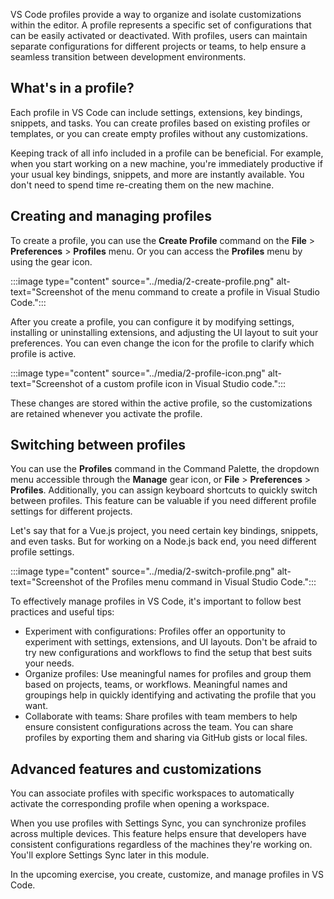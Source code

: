VS Code profiles provide a way to organize and isolate customizations within the editor. A profile represents a specific set of configurations that can be easily activated or deactivated. With profiles, users can maintain separate configurations for different projects or teams, to help ensure a seamless transition between development environments.

## What's in a profile?

Each profile in VS Code can include settings, extensions, key bindings, snippets, and tasks. You can create profiles based on existing profiles or templates, or you can create empty profiles without any customizations.

Keeping track of all info included in a profile can be beneficial. For example, when you start working on a new machine, you're immediately productive if your usual key bindings, snippets, and more are instantly available. You don't need to spend time re-creating them on the new machine.

## Creating and managing profiles

To create a profile, you can use the **Create Profile** command on the **File** > **Preferences** > **Profiles** menu. Or you can access the **Profiles** menu by using the gear icon.

:::image type="content" source="../media/2-create-profile.png" alt-text="Screenshot of the menu command to create a profile in Visual Studio Code.":::

After you create a profile, you can configure it by modifying settings, installing or uninstalling extensions, and adjusting the UI layout to suit your preferences. You can even change the icon for the profile to clarify which profile is active.

:::image type="content" source="../media/2-profile-icon.png" alt-text="Screenshot of a custom profile icon in Visual Studio code.":::

These changes are stored within the active profile, so the customizations are retained whenever you activate the profile.

## Switching between profiles

You can use the **Profiles** command in the Command Palette, the dropdown menu accessible through the **Manage** gear icon, or **File** > **Preferences** > **Profiles**. Additionally, you can assign keyboard shortcuts to quickly switch between profiles. This feature can be valuable if you need different profile settings for different projects.

Let's say that for a Vue.js project, you need certain key bindings, snippets, and even tasks. But for working on a Node.js back end, you need different profile settings.

:::image type="content" source="../media/2-switch-profile.png" alt-text="Screenshot of the Profiles menu command in Visual Studio Code.":::

To effectively manage profiles in VS Code, it's important to follow best practices and useful tips:

* Experiment with configurations: Profiles offer an opportunity to experiment with settings, extensions, and UI layouts. Don't be afraid to try new configurations and workflows to find the setup that best suits your needs.
* Organize profiles: Use meaningful names for profiles and group them based on projects, teams, or workflows. Meaningful names and groupings help in quickly identifying and activating the profile that you want.
* Collaborate with teams: Share profiles with team members to help ensure consistent configurations across the team. You can share profiles by exporting them and sharing via GitHub gists or local files.

## Advanced features and customizations

You can associate profiles with specific workspaces to automatically activate the corresponding profile when opening a workspace.

When you use profiles with Settings Sync, you can synchronize profiles across multiple devices. This feature helps ensure that developers have consistent configurations regardless of the machines they're working on. You'll explore Settings Sync later in this module.

In the upcoming exercise, you create, customize, and manage profiles in VS Code.
